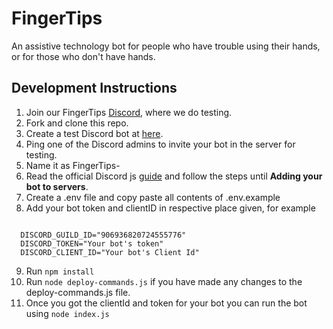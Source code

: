 # FingerTips

An assistive technology bot for people who have trouble using their hands, or for those who don't have hands.

## Development Instructions

1. Join our FingerTips [Discord](https://discord.gg/vCKF7Urty2), where we do testing.
2. Fork and clone this repo.
3. Create a test Discord bot at [here](https://discord.com/developers/applications).
4. Ping one of the Discord admins to invite your bot in the server for testing.
5. Name it as FingerTips-<your username>
6. Read the official Discord js [guide](https://discordjs.guide/#before-you-begin) and follow the steps until **Adding your bot to servers**.
7. Create a .env file and copy paste all contents of .env.example
8. Add your bot token and clientID in respective place given, for example

```

  DISCORD_GUILD_ID="906936820724555776"
  DISCORD_TOKEN="Your bot's token"
  DISCORD_CLIENT_ID="Your bot's Client Id"

```

9. Run `npm install`
10. Run `node deploy-commands.js` if you have made any changes to the deploy-commands.js file.
11. Once you got the clientId and token for your bot you can run the bot using `node index.js`
